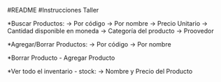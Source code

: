 #README
#Instrucciones Taller

\*Buscar Productos:
-> Por código
-> Por nombre
-> Precio Unitario
-> Cantidad disponible en moneda
-> Categoría del producto
-> Proovedor

\*Agregar/Borrar Productos:
-> Por código
-> Por nombre

\*Borrar Producto - Agregar Producto

\*Ver todo el inventario - stock:
-> Nombre y Precio del Producto

